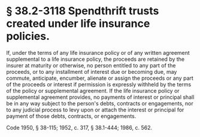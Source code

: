 # § 38.2-3118 Spendthrift trusts created under life insurance policies.

<p>If, under the terms of any life insurance policy or of any written agreement supplemental to a life insurance policy, the proceeds are retained by the insurer at maturity or otherwise, no person entitled to any part of the proceeds, or to any installment of interest due or becoming due, may commute, anticipate, encumber, alienate or assign the proceeds or any part of the proceeds or interest if permission is expressly withheld by the terms of the policy or supplemental agreement. If the life insurance policy or supplemental agreement provides, no payments of interest or principal shall be in any way subject to the person's debts, contracts or engagements, nor to any judicial process to levy upon or attach the interest or principal for payment of those debts, contracts, or engagements.</p><p>Code 1950, § 38-115; 1952, c. 317, § 38.1-444; 1986, c. 562.</p>